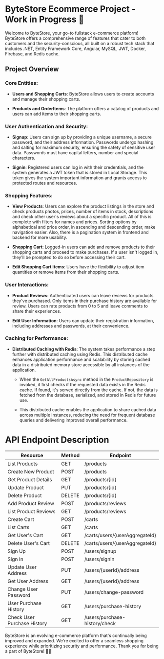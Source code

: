 # ByteStore Ecommerce Project - Work in Progress 🤑

Welcome to ByteStore, your go-to fullstack e-commerce platform! ByteStore offers a comprehensive range of features that cater to both customers and the security-conscious, all built on a robust tech stack that includes .NET, Entity Framework Core, Angular, MySQL, JWT, Docker, Firebase, and Redis cache.

## Project Overview

### Core Entities:

- **Users and Shopping Carts**: ByteStore allows users to create accounts and manage their shopping carts.

- **Products and OrderItems**: The platform offers a catalog of products and users can add items to their shopping carts.

### User Authentication and Security:

- **Signup**: Users can sign up by providing a unique username, a secure password, and their address information. Passwords undergo hashing and salting for maximum security, ensuring the safety of sensitive user data. Passwords must have capital letters, number and special characters.

- **Signin**: Registered users can log in with their credentials, and the system generates a JWT token that is stored in Local Storage. This token gives the system important information and grants access to protected routes and resources.

### Shopping Features:

- **View Products**: Users can explore the product listings in the store and check products photos, prices, number of items in stock, descriptions and check other user's reviews about a specific product. All of this is complete with filters for names and prices. Sorting options by alphabetical and price order, in ascending and descending order, make navigation easier. Also, there is a pagination system in frontend and backend for more usability.

- **Shopping Cart**: Logged-in users can add and remove products to their shopping carts and proceed to make purchases. If a user isn't logged in, they'll be prompted to do so before accessing their cart.

- **Edit Shopping Cart Items**: Users have the flexibility to adjust item quantities or remove items from their shopping carts.

### User Interactions:

- **Product Reviews**: Authenticated users can leave reviews for products they've purchased. Only items in their purchase history are available for review. Users can rate products from 0 to 5 and leave comments to share their experiences.

- **Edit User Information**: Users can update their registration information, including addresses and passwords, at their convenience.

### Caching for Performance:

- **Distributed Caching with Redis**: The system takes performance a step further with distributed caching using Redis. This distributed cache enhances application performance and scalability by storing cached data in a distributed memory store accessible by all instances of the application.

    - When the `GetAllProductsAsync` method in the `ProductRepository` is invoked, it first checks if the requested data exists in the Redis cache. If found, it's served directly from the cache. If not, the data is fetched from the database, serialized, and stored in Redis for future use.

    - This distributed cache enables the application to share cached data across multiple instances, reducing the need for frequent database queries and delivering improved overall performance.

# API Endpoint Description

| Resource               | Method | Endpoint                                    |
| ---------------------- | ------ | ------------------------------------------- |
| List Products          | GET    | /products                                  |
| Create New Product     | POST   | /products                                  |
| Get Product Details    | GET    | /products/{id}                             |
| Update Product         | PUT    | /products/{id}                             |
| Delete Product         | DELETE | /products/{id}                             |
| Add Product Review     | POST   | /products/reviews                          |
| List Product Reviews   | GET    | /products/reviews                          |
| Create Cart            | POST   | /carts                                     |
| List Carts             | GET    | /carts                                     |
| Get User's Cart        | GET    | /carts/users/{userAggregateId}            |
| Delete User's Cart     | DELETE | /carts/users/{userAggregateId}            |
| Sign Up                | POST   | /users/signup                              |
| Sign In                | POST   | /users/signin                              |
| Update User Address    | PUT    | /users/{userId}/address                   |
| Get User Address       | GET    | /users/{userId}/address                   |
| Change User Password   | PUT    | /users/change-password                    |
| User Purchase History  | GET    | /users/purchase-history                   |
| Check User Purchase History | GET | /users/purchase-history/check             |


ByteStore is an evolving e-commerce platform that's continually being improved and expanded. We're excited to offer a seamless shopping experience while prioritizing security and performance. Thank you for being a part of ByteStore! 🛒🚀
